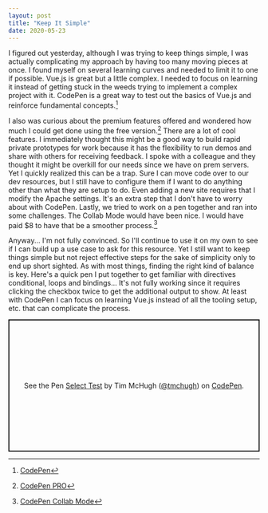 ```yaml
---
layout: post
title: "Keep It Simple"
date: 2020-05-23
---
```


I figured out yesterday, although I was trying to keep things simple, I was actually complicating my approach by having too many moving pieces at once. I found myself on several learning curves and needed to limit it to one if possible. Vue.js is great but a little complex. I needed to focus on learning it instead of getting stuck in the weeds trying to implement a complex project with it. CodePen is a great way to test out the basics of Vue.js and reinforce fundamental concepts.[^1]

I also was curious about the premium features offered and wondered how much I could get done using the free version.[^2] There are a lot of cool features. I immediately thought this might be a good way to build rapid private prototypes for work because it has the flexibility to run demos and share with others for receiving feedback. I spoke with a colleague and they thought it might be overkill for our needs since we have on prem servers. Yet I quickly realized this can be a trap. Sure I can move code over to our dev resources, but I still have to configure them if I want to do anything other than what they are setup to do. Even adding a new site requires that I modify the Apache settings. It's an extra step that I don't have to worry about with CodePen. Lastly, we tried to work on a pen together and ran into some challenges. The Collab Mode would have been nice. I would have paid $8 to have that be a smoother process.[^3]

Anyway... I'm not fully convinced. So I'll continue to use it on my own to see if I can build up a use case to ask for this resource. Yet I still want to keep things simple but not reject effective steps for the sake of simplicity only to end up short sighted. As with most things, finding the right kind of balance is key. Here's a quick pen I put together to get familiar with directives conditional, loops and bindings... It's not fully working since it requires clicking the checkbox twice to get the additional output to show. At least with CodePen I can focus on learning Vue.js instead of all the tooling setup, etc. that can complicate the process.

<p class="codepen" data-height="265" data-theme-id="dark" data-default-tab="result" data-user="tmchugh" data-slug-hash="vYNbopq" style="height: 265px; box-sizing: border-box; display: flex; align-items: center; justify-content: center; border: 2px solid; margin: 1em 0; padding: 1em;" data-pen-title="Select Test">
  <span>See the Pen <a href="https://codepen.io/tmchugh/pen/vYNbopq">
  Select Test</a> by Tim McHugh (<a href="https://codepen.io/tmchugh">@tmchugh</a>)
  on <a href="https://codepen.io">CodePen</a>.</span>
</p>
<script async src="https://static.codepen.io/assets/embed/ei.js"></script>

[^1]: [CodePen](https://codepen.io/)
[^2]: [CodePen PRO](https://codepen.io/pro)
[^3]: [CodePen Collab Mode](https://blog.codepen.io/documentation/collab-mode/)

